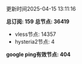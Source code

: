 更新时间2025-04-15 13:11:16

**总订阅: 159**
**总节点: 36419**
- vless节点: 14357
- hysteria2节点: 4

**google ping有效节点: 404**
